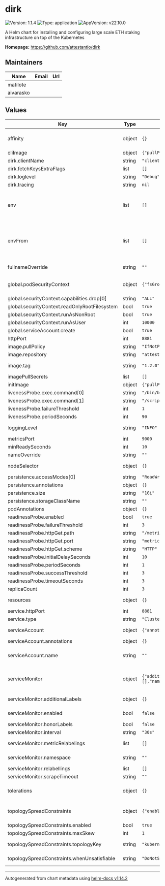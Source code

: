 # dirk

![Version: 1.1.4](https://img.shields.io/badge/Version-1.1.4-informational?style=flat-square) ![Type: application](https://img.shields.io/badge/Type-application-informational?style=flat-square) ![AppVersion: v22.10.0](https://img.shields.io/badge/AppVersion-v22.10.0-informational?style=flat-square)

A Helm chart for installing and configuring large scale ETH staking infrastructure on top of the Kubernetes

**Homepage:** <https://github.com/attestantio/dirk>

## Maintainers

| Name | Email | Url |
| ---- | ------ | --- |
| matilote |  |  |
| aivarasko |  |  |

## Values

| Key | Type | Default | Description |
|-----|------|---------|-------------|
| affinity | object | `{}` | Affinity for pod assignment ref: https://kubernetes.io/docs/concepts/configuration/assign-pod-node/#affinity-and-anti-affinity  |
| cliImage | object | `{"pullPolicy":"IfNotPresent","repository":"nethermindeth/keystores-cli","tag":"v1.0.0"}` | CLI image is used to fetch private keys.  |
| dirk.clientName | string | `"client1"` |  |
| dirk.fetchKeysExtraFlags | list | `[]` |  |
| dirk.loglevel | string | `"Debug"` |  |
| dirk.tracing | string | `nil` |  |
| env | list | `[]` | Additional environment variables to set in the container.  Dirk requires the following environment variables: `WALLET`, `KEYGEN_SEED`, `DIRK_UNLOCKER_ACCOUNT_PASSPHRASES`, `ESO_DB_KEYSTORE_URL`, `ESO_DECRYPTION_KEY`, `dirk-ca.crt` base64 encoded, `dirk-ca.key` base64 encoded  |
| envFrom | list | `[]` | Additional environment variables to set in the container from secrets or configmaps.  Dirk requires the following environment variables: `WALLET`, `KEYGEN_SEED`, `DIRK_UNLOCKER_ACCOUNT_PASSPHRASES`, `ESO_DB_KEYSTORE_URL`, `ESO_DECRYPTION_KEY`, `dirk-ca.crt` base64 encoded, `dirk-ca.key` base64 encoded  |
| fullnameOverride | string | `""` | Provide a name to substitute for the full names of resources  |
| global.podSecurityContext | object | `{"fsGroup":10000,"runAsNonRoot":true,"runAsUser":10000}` | Pod Security Context ref: https://kubernetes.io/docs/tasks/configure-pod-container/security-context/  |
| global.securityContext.capabilities.drop[0] | string | `"ALL"` |  |
| global.securityContext.readOnlyRootFilesystem | bool | `true` |  |
| global.securityContext.runAsNonRoot | bool | `true` |  |
| global.securityContext.runAsUser | int | `10000` |  |
| global.serviceAccount.create | bool | `true` |  |
| httpPort | int | `8881` | Port on which dirk HTTP listens.  |
| image.pullPolicy | string | `"IfNotPresent"` |  |
| image.repository | string | `"attestant/dirk"` |  |
| image.tag | string | `"1.2.0"` | Overrides the image tag whose default is the chart appVersion. |
| imagePullSecrets | list | `[]` |  |
| initImage | object | `{"pullPolicy":"IfNotPresent","repository":"bash","tag":"5.2"}` | Init image is used to chown data volume, etc.  |
| livenessProbe.exec.command[0] | string | `"/bin/bash"` |  |
| livenessProbe.exec.command[1] | string | `"/scripts/liveness_probe.sh"` |  |
| livenessProbe.failureThreshold | int | `1` |  |
| livenessProbe.periodSeconds | int | `90` |  |
| loggingLevel | string | `"INFO"` | Sets logging verbosity. Log levels are OFF, FATAL, WARN, INFO, DEBUG, TRACE, ALL. |
| metricsPort | int | `9000` | The port (TCP) on which Prometheus accesses metrics  |
| minReadySeconds | int | `10` |  |
| nameOverride | string | `""` | Provide a name in place of operator for `app:` labels  |
| nodeSelector | object | `{}` | Node labels for pod assignment ref: https://kubernetes.io/docs/user-guide/node-selection/  |
| persistence.accessModes[0] | string | `"ReadWriteOnce"` |  |
| persistence.annotations | object | `{}` |  |
| persistence.size | string | `"1Gi"` |  |
| persistence.storageClassName | string | `""` |  |
| podAnnotations | object | `{}` |  |
| readinessProbe.enabled | bool | `true` |  |
| readinessProbe.failureThreshold | int | `3` |  |
| readinessProbe.httpGet.path | string | `"/metrics"` |  |
| readinessProbe.httpGet.port | string | `"metrics"` |  |
| readinessProbe.httpGet.scheme | string | `"HTTP"` |  |
| readinessProbe.initialDelaySeconds | int | `10` |  |
| readinessProbe.periodSeconds | int | `1` |  |
| readinessProbe.successThreshold | int | `3` |  |
| readinessProbe.timeoutSeconds | int | `3` |  |
| replicaCount | int | `3` |  |
| resources | object | `{}` | Configure resource requests and limits. ref: http://kubernetes.io/docs/user-guide/compute-resources/  |
| service.httpPort | int | `8881` |  |
| service.type | string | `"ClusterIP"` |  |
| serviceAccount | object | `{"annotations":{},"name":""}` | ref: https://kubernetes.io/docs/tasks/configure-pod-container/configure-service-account/  |
| serviceAccount.annotations | object | `{}` | Annotations to add to the service account |
| serviceAccount.name | string | `""` | The name of the service account to use. If not set and create is true, a name is generated using the fullname template |
| serviceMonitor | object | `{"additionalLabels":{},"enabled":false,"honorLabels":false,"interval":"30s","metricRelabelings":[],"namespace":"","relabellings":[],"scrapeTimeout":""}` | Prometheus Service Monitor ref: https://github.com/coreos/prometheus-operator      https://github.com/coreos/prometheus-operator/blob/master/Documentation/api.md#endpoint  |
| serviceMonitor.additionalLabels | object | `{}` | Additional labels that can be used so ServiceMonitor resource(s) can be discovered by Prometheus  |
| serviceMonitor.enabled | bool | `false` | Create ServiceMonitor resource(s) for scraping metrics using PrometheusOperator  |
| serviceMonitor.honorLabels | bool | `false` | Specify honorLabels parameter to add the scrape endpoint  |
| serviceMonitor.interval | string | `"30s"` | The interval at which metrics should be scraped  |
| serviceMonitor.metricRelabelings | list | `[]` | Metrics RelabelConfigs to apply to samples before ingestion.  |
| serviceMonitor.namespace | string | `""` | The namespace in which the ServiceMonitor will be created  |
| serviceMonitor.relabellings | list | `[]` | RelabelConfigs to apply to samples before scraping.  |
| serviceMonitor.scrapeTimeout | string | `""` | The timeout after which the scrape is ended  |
| tolerations | object | `{}` | Tolerations for pod assignment ref: https://kubernetes.io/docs/concepts/configuration/taint-and-toleration/  |
| topologySpreadConstraints | object | `{"enabled":true,"maxSkew":1,"topologyKey":"kubernetes.io/zone","whenUnsatisfiable":"DoNotSchedule"}` | Topology spread constraints for pod assignment ref: https://kubernetes.io/docs/concepts/scheduling-eviction/topology-spread-constraints/  |
| topologySpreadConstraints.enabled | bool | `true` | Enable topology spread constraints |
| topologySpreadConstraints.maxSkew | int | `1` | Maximum skew for topology spread |
| topologySpreadConstraints.topologyKey | string | `"kubernetes.io/zone"` | Topology key to spread across (e.g., topology.kubernetes.io/zone, kubernetes.io/hostname) |
| topologySpreadConstraints.whenUnsatisfiable | string | `"DoNotSchedule"` | What to do when constraints cannot be satisfied Options: DoNotSchedule, ScheduleAnyway |

----------------------------------------------
Autogenerated from chart metadata using [helm-docs v1.14.2](https://github.com/norwoodj/helm-docs/releases/v1.14.2)
